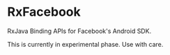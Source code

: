 # RxFacebook
RxJava Binding APIs for Facebook's Android SDK.

This is currently in experimental phase. Use with care.